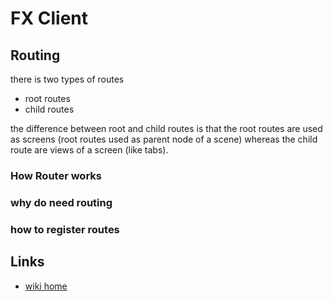 # FX Client


## Routing 

there is two types of routes
- root routes
- child routes

the difference between root and child routes is that the root routes are used as screens
(root routes used as parent node of a scene) whereas the child route are views of a screen (like tabs).

### How Router works
### why do need routing 
### how to register routes


## Links
- [wiki home](wiki.md)